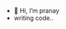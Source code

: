 - 👋 Hi, I’m pranay
- writing code..

<!---
pranay2008IM/pranay2008IM is a ✨ special ✨ repository because its `README.md` (this file) appears on your GitHub profile.
You can click the Preview link to take a look at your changes.
--->
